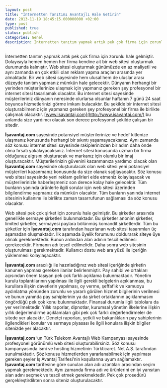 ```yaml
---
layout: post
title: "İnternetten Tanıtımı Avantajlı Hale Getirin"
date: 2013-11-19 18:45:15.000000000 +02:00
type: post
published: true
status: publish
categories: Genel
description: İnternetten tanıtım yapmak artık pek çok firma için zorunlu hale gelmiştir. Dolayısıyla hemen hemen her firma kendine ait bir web sitesi oluşturmak
---
```


İnternetten tanıtım yapmak artık pek çok firma için zorunlu hale gelmiştir. Dolayısıyla hemen hemen her firma kendine ait bir web sitesi oluşturmak durumunda kalmıştır. Web sitesi oluşturmak günümüzde en az maliyetli ve aynı zamanda en çok etkili olan reklam yapma araçları arasında yer almaktadır. Bir web sitesi sayesinde hem ulusal hem de uluslar arası düzeyde tanıtım yapmanız mümkün hale gelecektir. Dünyanın herhangi bir yerinden müşterilerinize ulaşmak için yapmanız gereken şey profesyonel bir internet sitesi tasarlamak olacaktır. Bu internet sitesi sayesinde müşterileriniz dünyanın neresinde olurlarsa olsunlar haftanın 7 günü 24 saat boyunca hizmetlerinizi görme imkanı bulacaktır. Bu şekilde bir internet sitesi oluşturabilmeniz için yapmanız gereken şey profesyonel bir firma ile birlikte çalışmak olacaktır. [www.isavantaj.com](http://www.isavantaj.com/) bu anlamda size yardımcı olacak son derece profesyonel şekilde çalışan bir sitedir.

**İşavantaj.com** sayesinde potansiyel müşterilerinize ve hedef kitlenize ulaşmanız konusunda herhangi bir sıkıntı yaşamayacaksınız. Aynı zamanda söz konusu internet sitesi sayesinde rakiplerinizden bir adım daha önde olma fırsatı yakalayacaksınız. İnternet sitesi konusunda uzman bir firma olduğunuz algısını oluşturacak ve markanız için olumlu bir imaj oluşturacaktır. Müşterilerinizin güvenini kazanmanıza yardımcı olacak olan **İşavantaj.com** sayesinde oluşturulacak olan web sitesi yeni potansiyel müşterileri kazanmanız konusunda da size olanak sağlayacaktır. Söz konusu web sitesi sayesinde yeni reklam gelirleri elde etmeniz kolaylaşacak ve müşterilerinizle haberleşmeniz son derece kolay hale gelecektir. Tüm bunların yanında ürünlerle ilgili sorular için web sitesi üzerinden bilgilendirme yapmanız da mümkün olacaktır. Tüm bunların yanında internet sitesinin kullanımı ile birlikte zaman tasarrufunun sağlaması da söz konusu olacaktır.

Web sitesi pek çok şirket için zorunlu hale gelmiştir. Bu şirketler arasında genellikle sermaye şirketleri bulunmaktadır. Bu şirketler anonim şirketler, limited şirketler, sermayesi paylara bölünmüş komandit şirketlerdir. Tüm bu şirketler için **İşavantaj.com** tarafından hazırlanan web sitesi tasarımları üç aşamadan oluşmaktadır. İlk aşamada üyelik forumunu doldurarak siteye üye olmak gerekmektedir. Bunun ardından alan adının tescil edilmesi gerekecektir. Firmanın adı tescil edilmelidir. Daha sonra web sitesinin oluşturulması gerekmektedir. Kullanıcı dostu web ara yüzü ile içeriğin yüklenmesi kolaylaşacaktır.

**İşavantaj.com** aracılığı ile hazırladığınız web sitesi içeriğinde şirketin kanunen yapması gereken ilanlar belirlenmiştir. Pay sahibi ve ortakları açısından önem taşıyan pek çok farklı açıklama bulunmaktadır. Yönetim kurulu toplantılarının yapılması ile ilgili gerekli belgelerin açıklanması, bu kurullara ilişkin davetlerin yapılması, oy verme, şeffaflık ve kamuoyu aydınlatma yönünden zorunlu ve yararlı görülen hizmet bilgilerinin verilmesi ve bunun yanında pay sahiplerinin ya da şirket ortaklarının açıklanmasını öngördüğü pek çok konu bulunmaktadır. Finansal durumla ilgili tablolara da yer verilmektedir. Yıllık raporlar, dipnotlar, kurumsal yönetim ilkelerine ilişkin yıllık değerlendirme açıklamaları gibi pek çok farklı değerlendirmeler de sitede yer alacaktır. Denetçi raporları, yetkili ve bakanlıkların pay sahiplerinin ilgilendikleri konular ve sermaye piyasası ile ilgili konulara ilişkin bilgiler sitenizde yer alacaktır.

**İşavantaj.com** ’un Türk Telekom Avantajlı Web Kampanyası sayesinde profesyonel görünümlü web sitesi oluşturabilirsiniz. Söz konusu kampanyasında ismi ve hosting hizmetinin Türkticaret. Net A.Ş. tarafından sunulmaktadır. Söz konusu hizmetlerden yararlanabilmek için yapılması gereken şeyler İş Avantaj Tarifesi’nin koşullarına uyum sağlamaktır. **İşavantaj.com** tarifesine göre sunulan alan adı uzantıları arasından seçim yapmak gerekmektedir. Aynı zamanda firma adı ve ürünlerini en iyi yansıtan alan adını seçmek ve tescil etmek gerekmektedir. Pek çok prosedürü gerçekleştirdikten sonra siteniz oluşturulacaktır.
